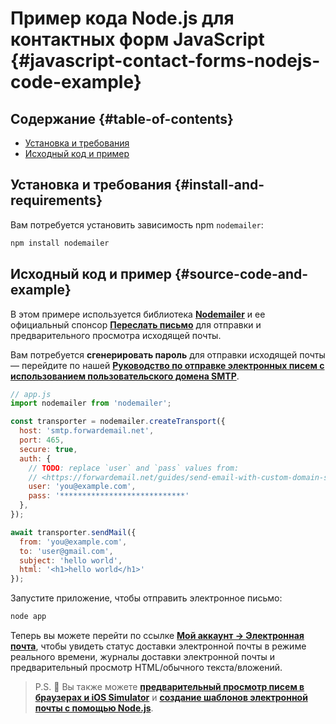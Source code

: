 # Пример кода Node.js для контактных форм JavaScript {#javascript-contact-forms-nodejs-code-example}

## Содержание {#table-of-contents}

* [Установка и требования](#install-and-requirements)
* [Исходный код и пример](#source-code-and-example)

## Установка и требования {#install-and-requirements}

Вам потребуется установить зависимость npm `nodemailer`:

```sh
npm install nodemailer
```

## Исходный код и пример {#source-code-and-example}

В этом примере используется библиотека **[Nodemailer](https://github.com/nodemailer/nodemailer)** и ее официальный спонсор **[Переслать письмо](https://forwardemail.net)** для отправки и предварительного просмотра исходящей почты.

Вам потребуется <strong class="text-success"><i class="fa fa-key"></i> сгенерировать пароль</strong> для отправки исходящей почты — перейдите по нашей **[Руководство по отправке электронных писем с использованием пользовательского домена SMTP](/guides/send-email-with-custom-domain-smtp)**.

<!-- https://github.com/nodemailer/nodemailer-web/pull/22 -->

```js
// app.js
import nodemailer from 'nodemailer';

const transporter = nodemailer.createTransport({
  host: 'smtp.forwardemail.net',
  port: 465,
  secure: true,
  auth: {
    // TODO: replace `user` and `pass` values from:
    // <https://forwardemail.net/guides/send-email-with-custom-domain-smtp>
    user: 'you@example.com',
    pass: '****************************'
  },
});

await transporter.sendMail({
  from: 'you@example.com',
  to: 'user@gmail.com',
  subject: 'hello world',
  html: '<h1>hello world</h1>'
});
```

Запустите приложение, чтобы отправить электронное письмо:

```sh
node app
```

Теперь вы можете перейти по ссылке **[Мой аккаунт → Электронная почта](/my-account/emails)**, чтобы увидеть статус доставки электронной почты в режиме реального времени, журналы доставки электронной почты и предварительный просмотр HTML/обычного текста/вложений.

> P.S. :tada: Вы также можете **[предварительный просмотр писем в браузерах и iOS Simulator](/docs/test-preview-email-rendering-browsers-ios-simulator)** и **[создание шаблонов электронной почты с помощью Node.js](/docs/send-emails-with-node-js-javascript)**.